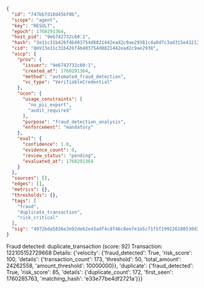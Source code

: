 ```json
{
  "id": "747bb7d18d45bf8b",
  "scope": "agent",
  "key": "RESULT",
  "epoch": 1760291364,
  "host_pid": "9e6742732c60:1",
  "hash": "3e11c31b426f4b403754d8821442ead2c9ae29381c4a8d7c3ad315e432123d1a",
  "cid": "QmV13e11c31b426f4b403754d8821442ead2c9ae2938",
  "aicp": {
    "prov": {
      "issuer": "9e6742732c60:1",
      "created_at": 1760291364,
      "method": "automated_fraud_detection",
      "vc_type": "VerifiableCredential"
    },
    "ucon": {
      "usage_constraints": [
        "no_pii_export",
        "audit_required"
      ],
      "purpose": "fraud_detection_analysis",
      "enforcement": "mandatory"
    },
    "eval": {
      "confidence": 1.0,
      "evidence_count": 0,
      "review_status": "pending",
      "evaluated_at": 1760291364
    }
  },
  "sources": [],
  "edges": [],
  "metrics": {},
  "thresholds": {},
  "tags": [
    "fraud",
    "duplicate_transaction",
    "risk_critical"
  ],
  "sig": "4972bda5836e3e92de62e43adf4cdf46c8ee7e3a5cf1f5f199226180530d2af8"
}
```

Fraud detected: duplicate_transaction (score: 92)
Transaction: 122105152729668
Details: {'velocity': {'fraud_detected': True, 'risk_score': 100, 'details': {'transaction_count': 173, 'threshold': 50, 'total_amount': 24262558, 'amount_threshold': 10000000}}, 'duplicate': {'fraud_detected': True, 'risk_score': 85, 'details': {'duplicate_count': 172, 'first_seen': 1760285763, 'matching_hash': 'e33e77be4df2721a'}}}